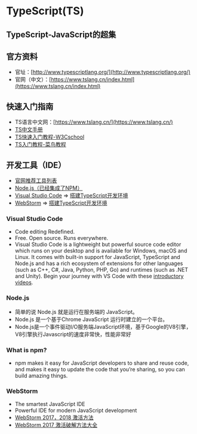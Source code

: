 # TypeScript(TS)

## TypeScript-JavaScript的超集

## 官方资料
- 官址：[http://www.typescriptlang.org/](http://www.typescriptlang.org/)
- 官网（中文）：[https://www.tslang.cn/index.html](https://www.tslang.cn/index.html)


## 快速入门指南
- TS语言中文网：[https://www.tslang.cn/](https://www.tslang.cn/)
- [TS中文手册](http://www.runoob.com/manual/gitbook/TypeScript/_book/)
- [TS快速入门教程-W3Cschool](https://www.w3cschool.cn/typescript/typescript-tutorial.html)
- [TS入门教程-菜鸟教程](http://www.runoob.com/w3cnote/getting-started-with-typescript.html)

## 开发工具（IDE）
- [官网推荐工具列表](http://www.typescriptlang.org/#download-links)
- [Node.js（已经集成了NPM）](https://www.npmjs.com/get-npm)
- [Visual Studio Code](https://code.visualstudio.com/) => [搭建TypeScript开发环境](https://segmentfault.com/a/1190000006124164)
- [WebStorm](https://www.jetbrains.com/webstorm/) => [搭建TypeScript开发环境](https://blog.csdn.net/sujun10/article/details/54171394)

### Visual Studio Code
- Code editing Redefined.
- Free. Open source. Runs everywhere.
- Visual Studio Code is a lightweight but powerful source code editor which runs on your desktop and is available for Windows, macOS and Linux. It comes with built-in support for JavaScript, TypeScript and Node.js and has a rich ecosystem of extensions for other languages (such as C++, C#, Java, Python, PHP, Go) and runtimes (such as .NET and Unity). Begin your journey with VS Code with these [introductory videos](https://code.visualstudio.com/docs/getstarted/introvideos).

### Node.js
- 简单的说 Node.js 就是运行在服务端的 JavaScript。
- Node.js 是一个基于Chrome JavaScript 运行时建立的一个平台。
- Node.js是一个事件驱动I/O服务端JavaScript环境，基于Google的V8引擎，V8引擎执行Javascript的速度非常快，性能非常好

### What is npm?
- npm makes it easy for JavaScript developers to share and reuse code, and makes it easy to update the code that you’re sharing, so you can build amazing things.

### WebStorm
- The smartest JavaScript IDE
- Powerful IDE for modern JavaScript development
- [WebStorm 2017，2018 激活方法](https://blog.csdn.net/jiangxinyu50/article/details/79104016)
- [WebStorm 2017 激活破解方法大全](https://blog.csdn.net/voke_/article/details/76418116)